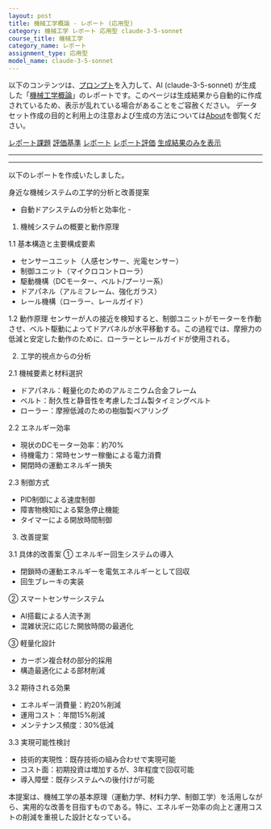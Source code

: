 ```yaml
---
layout: post
title: 機械工学概論 - レポート (応用型)
category: 機械工学 レポート 応用型 claude-3-5-sonnet
course_title: 機械工学
category_name: レポート
assignment_type: 応用型
model_name: claude-3-5-sonnet
---
```


以下のコンテンツは、[プロンプト](http://127.0.0.1:8000/generated/機械工学/claude-3-5-sonnet/prompt_レポート-応用型.md)を入力して、AI (claude-3-5-sonnet) が生成した「[機械工学概論](/contents/機械工学/)」のレポートです。このページは生成結果から自動的に作成されているため、表示が乱れている場合があることをご容赦ください。
データセット作成の目的と利用上の注意および生成の方法については[About](/About)を御覧ください。

[レポート課題](../レポート課題-応用型)
[評価基準](../評価基準-応用型)
[レポート](../レポート-応用型)
[レポート評価](../レポート評価-応用型)
[生成結果のみを表示](http://127.0.0.1:8000/generated/機械工学/claude-3-5-sonnet/レポート-応用型.md)
  

***
***
  
以下のレポートを作成いたしました。

身近な機械システムの工学的分析と改善提案
- 自動ドアシステムの分析と効率化 -

1. 機械システムの概要と動作原理

1.1 基本構造と主要構成要素
- センサーユニット（人感センサー、光電センサー）
- 制御ユニット（マイクロコントローラ）
- 駆動機構（DCモーター、ベルト/プーリー系）
- ドアパネル（アルミフレーム、強化ガラス）
- レール機構（ローラー、レールガイド）

1.2 動作原理
センサーが人の接近を検知すると、制御ユニットがモーターを作動させ、ベルト駆動によってドアパネルが水平移動する。この過程では、摩擦力の低減と安定した動作のために、ローラーとレールガイドが使用される。

2. 工学的視点からの分析

2.1 機械要素と材料選択
- ドアパネル：軽量化のためのアルミニウム合金フレーム
- ベルト：耐久性と静音性を考慮したゴム製タイミングベルト
- ローラー：摩擦低減のための樹脂製ベアリング

2.2 エネルギー効率
- 現状のDCモーター効率：約70%
- 待機電力：常時センサー稼働による電力消費
- 開閉時の運動エネルギー損失

2.3 制御方式
- PID制御による速度制御
- 障害物検知による緊急停止機能
- タイマーによる開放時間制御

3. 改善提案

3.1 具体的改善案
① エネルギー回生システムの導入
- 閉鎖時の運動エネルギーを電気エネルギーとして回収
- 回生ブレーキの実装

② スマートセンサーシステム
- AI搭載による人流予測
- 混雑状況に応じた開放時間の最適化

③ 軽量化設計
- カーボン複合材の部分的採用
- 構造最適化による部材削減

3.2 期待される効果
- エネルギー消費量：約20%削減
- 運用コスト：年間15%削減
- メンテナンス頻度：30%低減

3.3 実現可能性検討
- 技術的実現性：既存技術の組み合わせで実現可能
- コスト面：初期投資は増加するが、3年程度で回収可能
- 導入障壁：既存システムへの後付けが可能

本提案は、機械工学の基本原理（運動力学、材料力学、制御工学）を活用しながら、実用的な改善を目指すものである。特に、エネルギー効率の向上と運用コストの削減を重視した設計となっている。
